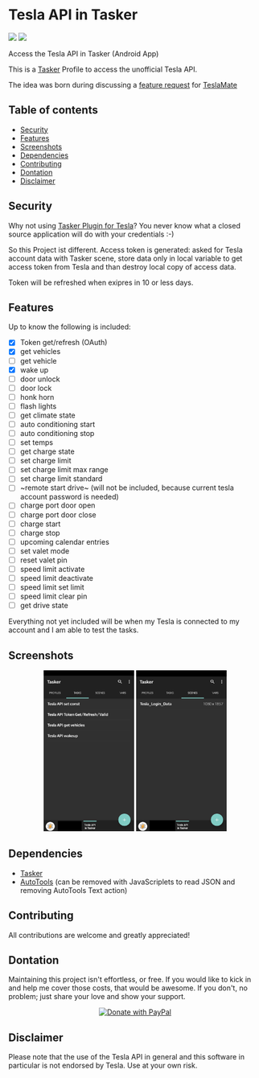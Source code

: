 # Tesla API in Tasker
[![](https://img.shields.io/github/v/release/JakobLichterfeld/Tesla_API_in_Tasker)](https://github.com/JakobLichterfeld/Tesla_API_in_Tasker/releases/latest)
[![](https://img.shields.io/badge/Donate-PayPal-informational.svg?logo=paypal)](https://www.paypal.com/cgi-bin/webscr?cmd=_s-xclick&hosted_button_id=4GWXFMNWKC7UL&source=url)

Access the Tesla API in Tasker (Android App)

This is a [Tasker](https://play.google.com/store/apps/details?id=net.dinglisch.android.taskerm) Profile to access the unofficial Tesla API.

The idea was born during discussing a [feature request](https://github.com/adriankumpf/teslamate/issues/156) for [TeslaMate](https://github.com/adriankumpf/teslamate)

## Table of contents
- [Security](#security)
- [Features](#features)
- [Screenshots](#screenshots)
- [Dependencies](#dependencies)
- [Contributing](#contributing)
- [Dontation](#dontation)
- [Disclaimer](#disclaimer)

## Security
Why not using [Tasker Plugin for Tesla](https://play.google.com/store/apps/details?id=com.crazydog.teslatasker)? You never know what a closed source application will do with your credentials :-)

So this Project ist different.
Access token is generated: asked for Tesla account data with Tasker scene, store data only in local variable to get access token from Tesla and than destroy local copy of access data.

Token will be refreshed when exipres in 10 or less days.

## Features
Up to know the following is included:

- [x] Token get/refresh (OAuth)
- [x] get vehicles
- [ ] get vehicle
- [x] wake up
- [ ] door unlock
- [ ] door lock
- [ ] honk horn
- [ ] flash lights
- [ ] get climate state
- [ ] auto conditioning start
- [ ] auto conditioning stop
- [ ] set temps
- [ ] get charge state
- [ ] set charge limit
- [ ] set charge limit max range
- [ ] set charge limit standard
- [ ] ~remote start drive~ (will not be included, because current tesla account password is needed)
- [ ] charge port door open
- [ ] charge port door close
- [ ] charge start
- [ ] charge stop
- [ ] upcoming calendar entries
- [ ] set valet mode
- [ ] reset valet pin
- [ ] speed limit activate
- [ ] speed limit deactivate
- [ ] speed limit set limit
- [ ] speed limit clear pin
- [ ] get drive state

Everything not yet included will be when my Tesla is connected to my account and I am able to test the tasks.

## Screenshots
<p align="center"> 
  <img src="screenshots/tasks.png" alt="Tasks" title="Tasks" width="180" height="320" /> <img src="screenshots/scenes.png" alt="Scenes" title="Scenes" width="180" height="320" />
</p>

## Dependencies
- [Tasker](https://play.google.com/store/apps/details?id=net.dinglisch.android.taskerm)
- [AutoTools](https://play.google.com/store/apps/details?id=com.joaomgcd.autotools) (can be removed with JavaScriplets to read JSON and removing AutoTools Text action)

## Contributing
All contributions are welcome and greatly appreciated!

## Dontation
Maintaining this project isn't effortless, or free. If you would like to kick in and help me cover those costs, that would be awesome. If you don't, no problem; just share your love and show your support.
<p align="center">
  <a href="https://www.paypal.com/cgi-bin/webscr?cmd=_s-xclick&hosted_button_id=4GWXFMNWKC7UL&source=url">
    <img src="https://www.paypalobjects.com/en_US/i/btn/btn_donate_LG.gif" alt="Donate with PayPal" />
  </a>
</p>

## Disclaimer
Please note that the use of the Tesla API in general and this software in particular is not endorsed by Tesla. Use at your own risk.

